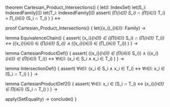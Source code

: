 theorem Cartesian_Product_Intersections() {
  let(I: IndexSet)
  let(S_i: IndexedFamily[I])
  let(T_i: IndexedFamily[I])
  assert(
    (∏_{i∈I} S_i) ∩ (∏_{i∈I} T_i) = ∏_{i∈I} (S_i ∩ T_i)
  )
} ↔

proof Cartesian_Product_Intersections() {
  let({x_i}_{i∈I}: Family) →
  
  lemma EquivalenceChain() {
    assert(
      {x_i}_{i∈I} ∈ ((∏_{i∈I} S_i) ∩ (∏_{i∈I} T_i))
      ↔
      ({x_i}_{i∈I} ∈ (∏_{i∈I} S_i)) ∧ ({x_i}_{i∈I} ∈ (∏_{i∈I} T_i))
    )
  } →

  lemma CartesianProductDef() {
    assert(
      ({x_i}_{i∈I} ∈ (∏_{i∈I} S_i)) ∧ ({x_i}_{i∈I} ∈ (∏_{i∈I} T_i))
      ↔
      ∀i∈I: (x_i ∈ S_i ∧ x_i ∈ T_i)
    )
  } →

  lemma IntersectionDef() {
    assert(
      ∀i∈I: (x_i ∈ S_i ∧ x_i ∈ T_i)
      ↔
      ∀i∈I: x_i ∈ (S_i ∩ T_i)
    )
  } →

  lemma CartesianProductDef2() {
    assert(
      ∀i∈I: x_i ∈ (S_i ∩ T_i)
      ↔
      {x_i}_{i∈I} ∈ ∏_{i∈I} (S_i ∩ T_i)
    )
  } →

  apply(SetEquality) →
  conclude()
}